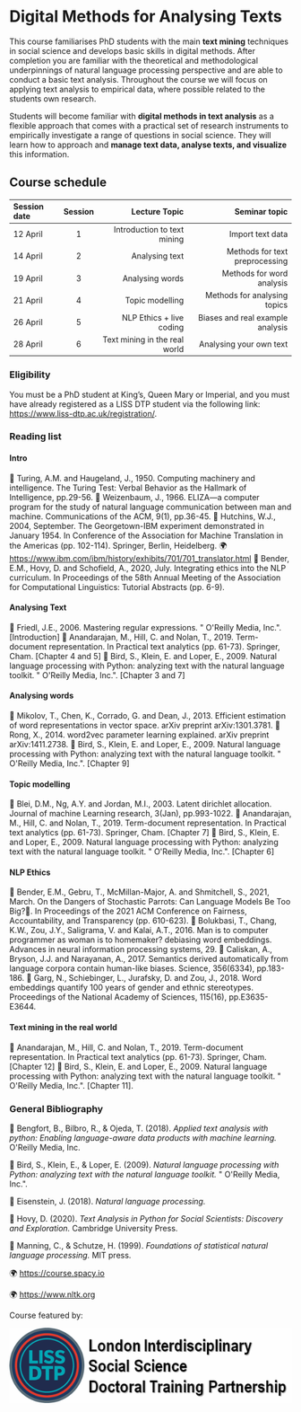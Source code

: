 
# Digital Methods for Analysing Texts

This course familiarises PhD students with the main **text mining** techniques in social science and develops
basic skills in digital methods. After completion you are familiar with the theoretical and methodological
underpinnings of natural language processing perspective and are able to conduct a basic text analysis.
Throughout the course we will focus on applying text analysis to empirical data, where possible related to
the students own research.

Students will become familiar with **digital methods in text analysis** as a flexible approach that comes with
a practical set of research instruments to empirically investigate a range of questions in social science. They
will learn how to approach and **manage text data, analyse texts, and visualize** this information.

## Course schedule

| Session date    | Session       | Lecture Topic                  | Seminar topic                     |
| :-------------  | :----------:  | -----------:                   | -----------:                      |
| 12 April        | 1             | Introduction to text mining    | Import text data                  |
| 14 April        | 2             | Analysing text                 | Methods for text preprocessing    |
| 19 April        | 3             | Analysing words                | Methods for word analysis         |
| 21 April        | 4             | Topic modelling                | Methods for analysing topics      |
| 26 April        | 5             | NLP Ethics + live coding       | Biases and real example analysis  |
| 28 April        | 6             | Text mining in the real world  | Analysing your own text           |


### Eligibility
You must be a PhD student at King’s, Queen Mary or Imperial, and you must have already registered as a
LISS DTP student via the following link: https://www.liss-dtp.ac.uk/registration/.

### Reading list

#### Intro
📝	Turing, A.M. and Haugeland, J., 1950. Computing machinery and intelligence. The Turing Test: Verbal Behavior as the Hallmark of Intelligence, pp.29-56.
📝	Weizenbaum, J., 1966. ELIZA—a computer program for the study of natural language communication between man and machine. Communications of the ACM, 9(1), pp.36-45.
📝 Hutchins, W.J., 2004, September. The Georgetown-IBM experiment demonstrated in January 1954. In Conference of the Association for Machine Translation in the Americas (pp. 102-114). Springer, Berlin, Heidelberg.
🌍 	https://www.ibm.com/ibm/history/exhibits/701/701_translator.html
📝	Bender, E.M., Hovy, D. and Schofield, A., 2020, July. Integrating ethics into the NLP curriculum. In Proceedings of the 58th Annual Meeting of the Association for Computational Linguistics: Tutorial Abstracts (pp. 6-9).

#### Analysing Text
📝	Friedl, J.E., 2006. Mastering regular expressions. " O'Reilly Media, Inc.". [Introduction]
📝	Anandarajan, M., Hill, C. and Nolan, T., 2019. Term-document representation. In Practical text analytics (pp. 61-73). Springer, Cham. [Chapter 4 and 5]
📝	Bird, S., Klein, E. and Loper, E., 2009. Natural language processing with Python: analyzing text with the natural language toolkit. " O'Reilly Media, Inc.". [Chapter 3 and 7]

#### Analysing words
📝	Mikolov, T., Chen, K., Corrado, G. and Dean, J., 2013. Efficient estimation of word representations in vector space. arXiv preprint arXiv:1301.3781.
📝	Rong, X., 2014. word2vec parameter learning explained. arXiv preprint arXiv:1411.2738.
📝	Bird, S., Klein, E. and Loper, E., 2009. Natural language processing with Python: analyzing text with the natural language toolkit. " O'Reilly Media, Inc.". [Chapter 9]

#### Topic modelling
📝	Blei, D.M., Ng, A.Y. and Jordan, M.I., 2003. Latent dirichlet allocation. Journal of machine Learning research, 3(Jan), pp.993-1022.
📝	Anandarajan, M., Hill, C. and Nolan, T., 2019. Term-document representation. In Practical text analytics (pp. 61-73). Springer, Cham. [Chapter 7]
📝	Bird, S., Klein, E. and Loper, E., 2009. Natural language processing with Python: analyzing text with the natural language toolkit. " O'Reilly Media, Inc.". [Chapter 6]

#### NLP Ethics
📝	Bender, E.M., Gebru, T., McMillan-Major, A. and Shmitchell, S., 2021, March. On the Dangers of Stochastic Parrots: Can Language Models Be Too Big?🦜. In Proceedings of the 2021 ACM Conference on Fairness, Accountability, and Transparency (pp. 610-623).
📝	Bolukbasi, T., Chang, K.W., Zou, J.Y., Saligrama, V. and Kalai, A.T., 2016. Man is to computer programmer as woman is to homemaker? debiasing word embeddings. Advances in neural information processing systems, 29.
📝	Caliskan, A., Bryson, J.J. and Narayanan, A., 2017. Semantics derived automatically from language corpora contain human-like biases. Science, 356(6334), pp.183-186.
📝	Garg, N., Schiebinger, L., Jurafsky, D. and Zou, J., 2018. Word embeddings quantify 100 years of gender and ethnic stereotypes. Proceedings of the National Academy of Sciences, 115(16), pp.E3635-E3644.

#### Text mining in the real world
📝	Anandarajan, M., Hill, C. and Nolan, T., 2019. Term-document representation. In Practical text analytics (pp. 61-73). Springer, Cham. [Chapter 12]
📝	Bird, S., Klein, E. and Loper, E., 2009. Natural language processing with Python: analyzing text with the natural language toolkit. " O'Reilly Media, Inc.". [Chapter 11].


### General Bibliography

📕 Bengfort, B., Bilbro, R., & Ojeda, T. (2018). *Applied text analysis with python: Enabling language-aware data products with machine learning.* O'Reilly Media, Inc.

📕 Bird, S., Klein, E., & Loper, E. (2009). *Natural language processing with Python: analyzing text with the natural language toolkit.* " O'Reilly Media, Inc.".

📕 Eisenstein, J. (2018). *Natural language processing.*

📕 Hovy, D. (2020). *Text Analysis in Python for Social Scientists: Discovery and Exploration.* Cambridge University Press.

📕 Manning, C., & Schutze, H. (1999). *Foundations of statistical natural language processing.* MIT press.


🌍 https://course.spacy.io

🌍 https://www.nltk.org

Course featured by:

[![Foo](liss-dtp-logo-banner-613-x-613.gif)](https://liss-dtp.ac.uk/)
